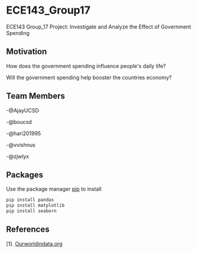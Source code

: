 # ECE143_Group17
ECE143 Group_17 Project: Investigate and Analyze the Effect of Government Spending
## Motivation
How does the government spending influence people's daily life?

Will the government spending help booster the countries economy?


## Team Members
-@AjayUCSD

-@boucsd

-@hari201995

-@vvishnus

-@zjwlyx

## Packages
Use the package manager [pip](https://pip.pypa.io/en/stable/) to install 
```bash
pip install pandas
pip install matplotlib
pip install seaborn
```

## References
[1]. [Ourworldindata.org](https://ourworldindata.org/government-spending#government-spending-is-an-important-instrument-to-reduce-inequality)
